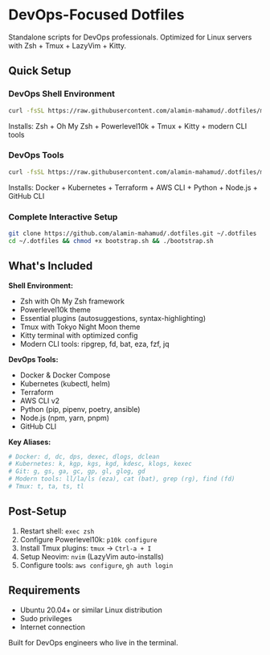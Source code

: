 # DevOps-Focused Dotfiles

Standalone scripts for DevOps professionals. Optimized for Linux servers with Zsh + Tmux + LazyVim + Kitty.

## Quick Setup

### DevOps Shell Environment
```bash
curl -fsSL https://raw.githubusercontent.com/alamin-mahamud/.dotfiles/master/scripts/devops-shell.sh | bash
```
Installs: Zsh + Oh My Zsh + Powerlevel10k + Tmux + Kitty + modern CLI tools

### DevOps Tools
```bash  
curl -fsSL https://raw.githubusercontent.com/alamin-mahamud/.dotfiles/master/scripts/devops-tools.sh | bash
```
Installs: Docker + Kubernetes + Terraform + AWS CLI + Python + Node.js + GitHub CLI

### Complete Interactive Setup
```bash
git clone https://github.com/alamin-mahamud/.dotfiles.git ~/.dotfiles
cd ~/.dotfiles && chmod +x bootstrap.sh && ./bootstrap.sh
```

## What's Included

**Shell Environment:**
- Zsh with Oh My Zsh framework
- Powerlevel10k theme
- Essential plugins (autosuggestions, syntax-highlighting)
- Tmux with Tokyo Night Moon theme
- Kitty terminal with optimized config
- Modern CLI tools: ripgrep, fd, bat, eza, fzf, jq

**DevOps Tools:**
- Docker & Docker Compose
- Kubernetes (kubectl, helm)  
- Terraform
- AWS CLI v2
- Python (pip, pipenv, poetry, ansible)
- Node.js (npm, yarn, pnpm)
- GitHub CLI

**Key Aliases:**
```bash
# Docker: d, dc, dps, dexec, dlogs, dclean
# Kubernetes: k, kgp, kgs, kgd, kdesc, klogs, kexec  
# Git: g, gs, ga, gc, gp, gl, glog, gd
# Modern tools: ll/la/ls (eza), cat (bat), grep (rg), find (fd)
# Tmux: t, ta, ts, tl
```

## Post-Setup

1. Restart shell: `exec zsh`
2. Configure Powerlevel10k: `p10k configure`  
3. Install Tmux plugins: `tmux` → `Ctrl-a + I`
4. Setup Neovim: `nvim` (LazyVim auto-installs)
5. Configure tools: `aws configure`, `gh auth login`

## Requirements

- Ubuntu 20.04+ or similar Linux distribution
- Sudo privileges
- Internet connection

Built for DevOps engineers who live in the terminal.
